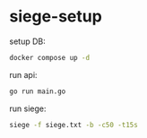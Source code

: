 # siege-setup

setup DB:

```bash
docker compose up -d
```

run api:
```bash
go run main.go
```

run siege:
```bash
siege -f siege.txt -b -c50 -t15s
```
